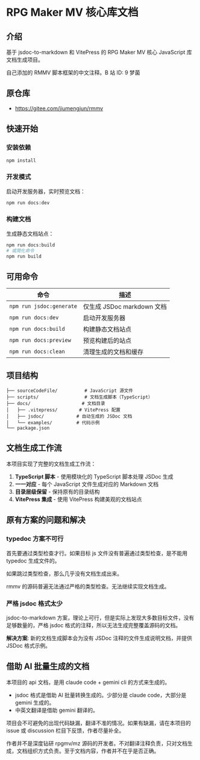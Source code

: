 # RPG Maker MV 核心库文档

## 介绍

基于 jsdoc-to-markdown 和 VitePress 的 RPG Maker MV 核心 JavaScript 库文档生成项目。

自己添加的 RMMV 脚本框架的中文注释。B 站 ID: 9 梦菌

## 原仓库

- https://gitee.com/jiumengjun/rmmv

## 快速开始

### 安装依赖

```bash
npm install
```

### 开发模式

启动开发服务器，实时预览文档：

```bash
npm run docs:dev
```

### 构建文档

生成静态文档站点：

```bash
npm run docs:build
# 或简化命令
npm run build
```

## 可用命令

| 命令                     | 描述                       |
| ------------------------ | -------------------------- |
| `npm run jsdoc:generate` | 仅生成 JSDoc markdown 文档 |
| `npm run docs:dev`       | 启动开发服务器             |
| `npm run docs:build`     | 构建静态文档站点           |
| `npm run docs:preview`   | 预览构建后的站点           |
| `npm run docs:clean`     | 清理生成的文档和缓存       |

## 项目结构

```plain
├── sourceCodeFile/          # JavaScript 源文件
├── scripts/                 # 文档生成脚本（TypeScript）
├── docs/                   # 文档目录
│   ├── .vitepress/        # VitePress 配置
│   ├── jsdoc/            # 自动生成的 JSDoc 文档
│   └── examples/         # 代码示例
└── package.json
```

## 文档生成工作流

本项目实现了完整的文档生成工作流：

1. **TypeScript 脚本** - 使用模块化的 TypeScript 脚本处理 JSDoc 生成
2. **一一对应** - 每个 JavaScript 文件生成对应的 Markdown 文档
3. **目录层级保留** - 保持原有的目录结构
4. **VitePress 集成** - 使用 VitePress 构建美观的文档站点

## 原有方案的问题和解决

### typedoc 方案不可行

首先要通过类型检查才行。如果目标 js 文件没有普遍通过类型检查，是不能用 typedoc 生成文件的。

如果跳过类型检查，那么几乎没有文档生成出来。

rmmv 的源码普遍无法通过严格的类型检查。无法继续实现文档生成。

### 严格 jsdoc 格式太少

jsdoc-to-markdown 方案，理论上可行，但是实际上发现大多数目标文件，没有足够数量的，严格 jsdoc 格式的注释，所以无法生成完整覆盖源码的文档。

**解决方案**: 新的文档生成脚本会为没有 JSDoc 注释的文件生成说明文档，并提供 JSDoc 格式示例。

## 借助 AI 批量生成的文档

本项目的 api 文档，是用 claude code + gemini cli 的方式来生成的。

- jsdoc 格式是借助 AI 批量转换生成的。少部分是 claude code，大部分是 gemini 生成的。
- 中英文翻译是借助 gemini 翻译的。

项目会不可避免的出现代码缺漏，翻译不准的情况。如果有缺漏，请在本项目的 issue 或 discussion 栏目下反馈，作者尽量补全。

作者并不是深度钻研 rpgmv/mz 源码的开发者。不对翻译注释负责，只对文档生成，文档组织方式负责。至于文档内容，作者并不在乎是否正确。
